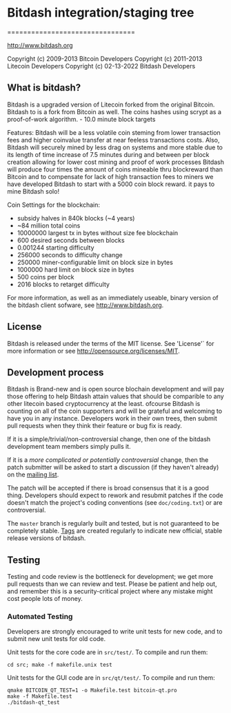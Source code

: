 # Bitdash integration/staging tree
================================

http://www.bitdash.org

Copyright (c) 2009-2013 Bitcoin Developers
Copyright (c) 2011-2013 Litecoin Developers
Copyright (c) 02-13-2022 Bitdash Developers

What is bitdash?
----------------

Bitdash is a upgraded version of Litecoin forked from the original Bitcoin. Bitdash to is a fork from Bitcoin as well.  The coins hashes using scrypt as a proof-of-work algorithm.  - 10.0 minute block targets

Features:
 Bitdash will be a less volatile coin steming from lower transaction fees and higher coinvalue transfer at near feeless transactions costs. Also, Bitdash will securely mined by less drag on systems and  more stable due to its length of time increase of 7.5 minutes during and between per block creation allowing for lower cost mining and proof of work processes
 Bitdash will produce four times the amount of coins mineable thru blockreward than Bitcoin and to compensate for lack of high transaction fees to miners we have developed Bitdash to start with a 5000 coin block reward. it pays to mine Bitdash solo!

Coin Settings for the blockchain:
- subsidy halves in 840k blocks (~4 years)
 - ~84 million total coins
 - 10000000 largest tx in bytes without size fee
blockchain
 - 600 desired seconds between blocks 
 - 0.001244 starting difficulty 
 - 256000 seconds to difficulty change 
 - 250000 miner-configurable limit on block size in bytes 
 - 1000000 hard limit on block size in bytes 
 - 500 coins per block
 - 2016 blocks to retarget difficulty

For more information, as well as an immediately useable, binary version of
the bitdash client sofware, see http://www.bitdash.org.

License
-------
Bitdash is released under the terms of the MIT license. See 'License'` for more
information or see http://opensource.org/licenses/MIT.

Development process
-------------------
Bitdash is Brand-new and is open source blochain development and will pay those offering to help Bitdash attain values that should be comparible to any other litecoin based cryptocurrency at the least. ofcourse Bitdash is counting on all of the coin supporters and will be grateful and welcoming to have you in any instance.
Developers work in their own trees, then submit pull requests when they think
their feature or bug fix is ready.

If it is a simple/trivial/non-controversial change, then one of the bitdash
development team members simply pulls it.

If it is a *more complicated or potentially controversial* change, then the patch
submitter will be asked to start a discussion (if they haven't already) on the
[mailing list](http://sourceforge.net/mailarchive/forum.php?forum_name=bitcoin-development).

The patch will be accepted if there is broad consensus that it is a good thing.
Developers should expect to rework and resubmit patches if the code doesn't
match the project's coding conventions (see `doc/coding.txt`) or are
controversial.

The `master` branch is regularly built and tested, but is not guaranteed to be
completely stable. [Tags](https://github.com/bitcoin/bitcoin/tags) are created
regularly to indicate new official, stable release versions of bitdash.

Testing
-------

Testing and code review is the bottleneck for development; we get more pull
requests than we can review and test. Please be patient and help out, and
remember this is a security-critical project where any mistake might cost people
lots of money.

### Automated Testing

Developers are strongly encouraged to write unit tests for new code, and to
submit new unit tests for old code.

Unit tests for the core code are in `src/test/`. To compile and run them:

    cd src; make -f makefile.unix test

Unit tests for the GUI code are in `src/qt/test/`. To compile and run them:

    qmake BITCOIN_QT_TEST=1 -o Makefile.test bitcoin-qt.pro
    make -f Makefile.test
    ./bitdash-qt_test

